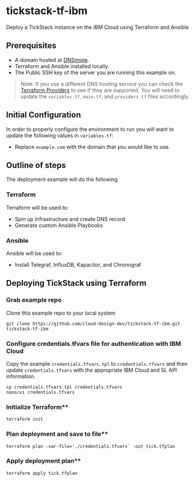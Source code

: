 # tickstack-tf-ibm
Deploy a TickStack instance on the IBM Cloud using Terraform and Ansible

## Prerequisites
 - A domain hosted at [DNSimple](https://dnsimple.com). 
 - Terraform and Ansible installed locally.
 - The Public SSH key of the server you are running this example on. 

> Note: If you use a different DNS hosting service you can check the [Terraform Providers](https://www.terraform.io/docs/providers/index.html) to see if they are supported. You will need to update the `variables.tf`, `main.tf`, and `providers.tf` files accordingly.

## Initial Configuration
In order to properly configure the environment to run you will want to update the following values in `variables.tf`:

 - Replace `example.com` with the domain that you would like to use.

## Outline of steps
The deployment example will do the following

### Terraform
Terraform will be used to:
 - Spin up Infrastructure and create DNS record 
 - Generate custom Ansible Playbooks
 
### Ansible
Ansible will be used to:
 - Install Telegraf, InfluxDB, Kapacitor, and Chronograf
 
## Deploying TickStack using Terraform
### Grab example repo
Clone this example repo to your local system

```
git clone https://github.com/cloud-design-dev/tickstack-tf-ibm.git
tickstack-tf-ibm
```

### Configure credentials.tfvars file for authentication with IBM Cloud
Copy the example `credentials.tfvars.tpl` to `credentials.tfvars` and then update `credentials.tfvars` with the appropriate IBM Cloud and SL API information. 

```
cp credentials.tfvars.tpl credentials.tfvars
nano/vi credentials.tfvars
```

### Initialize Terraform** 
```
terraform init 
```

### Plan deployment and save to file**

```
terraform plan -var-file='./credentials.tfvars` -out tick.tfplan
```

### Apply deployment plan** 

```
terraform apply tick.tfplan
